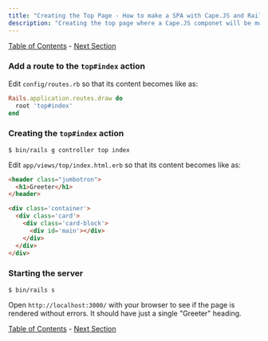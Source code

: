 ```yaml
---
title: "Creating the Top Page - How to make a SPA with Cape.JS and Rails"
description: "Creating the top page where a Cape.JS componet will be mounted."
---
```


[Table of Contents](../) - [Next Section](../03_showing_reception_component)

### Add a route to the `top#index` action

Edit `config/routes.rb` so that its content becomes like as:

```ruby
Rails.application.routes.draw do
  root 'top#index'
end
```

### Creating the `top#index` action

```text
$ bin/rails g controller top index
```

Edit `app/views/top/index.html.erb` so that its content becomes like as:

```html
<header class="jumbotron">
  <h1>Greeter</h1>
</header>

<div class='container'>
  <div class='card'>
    <div class='card-block'>
      <div id='main'></div>
    </div>
  </div>
</div>
```

### Starting the server

```text
$ bin/rails s
```

Open `http://localhost:3000/` with your browser to see if the page is rendered without errors.
It should have just a single "Greeter" heading.

[Table of Contents](../) - [Next Section](../03_showing_reception_component)
